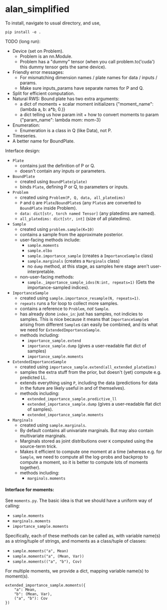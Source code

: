 # alan_simplified

To install, navigate to usual directory, and use,
```
pip install -e .
```

TODO (long run):
  * Device (set on Problem).
    - Problem is an nn.Module.
    - Problem has a "dummy" tensor (when you call problem.to('cuda') this dummy tensor gets the same device).
  * Friendly error messages:
    - For mismatching dimension names / plate names for data / inputs / params.
    - Make sure inputs_params have separate names for P and Q.
  * Split for efficient computation.
  * Natural RWS: Bound plate has two extra arguments:
    - a dict of moments + scalar moment initializers {"moment_name": (lambda a, b: a*b, 0.)}
    - a dict telling us how param init + how to convert moments to param {"param_name": lambda mom: mom-3}
  * Enumeration:
    - Enumeration is a class in Q (like Data), not P.
  * Timeseries.
  * A better name for BoundPlate.

Interface design:
  * `Plate` 
    - contains just the definition of P or Q.
    - doesn't contain any inputs or parameters.
  * `BoundPlate`
    - created using `BoundPlate(plate)`
    - binds `Plate`, defining P or Q, to parameters or inputs.
  * `Problem`
    - created using `Problem(P, Q, data, all_platedims)`
    - `P` and `Q` are `Plate`/`BoundPlate`s (any `Plate`s are converted to `BoundPlate` inside Problem).
    - `data: dict[str, torch named Tensor]` (any platedims are named).
    - `all_platedims: dict[str, int]` (size of all platedims).
  * `Sample`
    - created using `problem.sample(K=10)`
    - contains a sample from the approximate posterior.
    - user-facing methods include:
      - `sample.moments`
      - `sample.elbo`
      - `sample.importance_sample` (creates a `ImportanceSample` class)
      - `sample.marginals` (creates a `Marginals` class)
      - no `dump` method, at this stage, as samples here stage aren't user-interpretable.
    - non-user-facing methods:
      - `sample._importance_sample_idxs(N:int, repeats=1)` (Gets the importance-sampled indices).
  * `ImportanceSample`
    - created using `sample.importance_resample(N, repeats=1)`.
    - `repeats` runs a for loop to collect more samples.
    - contains a reference to `Problem`, _not_ `Sample`.
    - has already done `index_in`: just has samples, not indicies to samples.  This is nice because it means that `ImportanceSample`s arising from different `Sample`s can easily be combined, and its what we need for `ExtendedImportanceSample`.
    - methods including:
      - `importance_sample.extend`
      - `importance_sample.dump` (gives a user-readable flat dict of samples)
      - `importance_sample.moments`
  * `ExtendedImportanceSample`
    - created using `importance_sample.extend(all_extended_platedims)`
    - samples the extra stuff from the prior, but doesn't (yet) compute e.g. predicted LL.
    - extends everything using `P`, including the data (predictions for data in the future are likely useful in and of themselves).
    - methods including:
      - `extended_importance_sample.predictive_ll`
      - `extended_importance_sample.dump` (gives a user-readable flat dict of samples).
      - `extended_importance_sample.moments`
  * `Marginals`
     - created using `sample.marginals`.
     - By default contains all univariate marginals.  But may also contain multivariate marginals.
     - Marginals stored as joint distributions over `K` computed using the source-term trick.
     - Makes it efficient to compute one moment at a time (whereas e.g. for `Sample`, we need to compute all the log-probs and backprop to compute a moment, so it is better to compute lots of moments together).
     - methods including:
       - `marginals.moments`

#### Interface for moments:
See `moments.py`.  The basic idea is that we should have a uniform way of calling:
 - `sample.moments`
 - `marginals.moments`
 - `importance_sample.moments`

Specifically, each of these methods can be called as, with variable name(s) as a string/tuple of strings, and moments as a class/tuple of classes:
  - `sample.moments("a", Mean)`
  - `sample.moments("a", (Mean, Var))`
  - `sample.moments(("a", "b"), Cov)`

For multiple moments, we provide a dict, mapping variable name(s) to moment(s).
```
extended_importance_sample.moments({
    "a": Mean,
    "b": (Mean, Var),
    ("a", "b"): Cov
})
```

